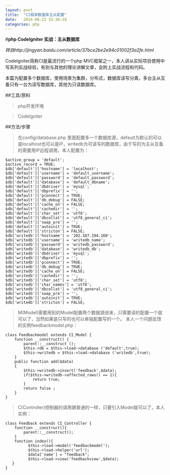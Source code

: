 ```yaml
---
layout: post
title:  "CI框架数据库主从配置"
date:   2014-08-22 15:36:18
categories: php
---
```

#**php CodeIgniter 实战：主从数据库**

*转自http://jingyan.baidu.com/article/37bce2be2e94c01002f3a2fe.html*

CodeIgniter简称CI是最流行的一个php MVC框架之一，本人讲从实际项目使用中写系列实战经验，有别与其他的理论讲解文章，会附上实战流程和代码。

本篇为配置多个数据库，使用场景为集群，分布式，数据库读写分离，多台主从互备只有一台为读写数据库，其他为只读数据库。

##工具/原料
>php开发环境

>CodeIgniter

##方法/步骤
>在config/database.php 里面配置多一个数据库源，default为默认的可以是localhost也可以是IP，writedb为可读写的数据库，由于写的为主从互备的需要用IP远程调用，本人配置为：
    
    $active_group = 'default';
    $active_record = TRUE;
    $db['default']['hostname'] = 'localhost';
    $db['default']['username'] = 'default_username';
    $db['default']['password'] = 'default_password';
    $db['default']['database'] = 'default_dbname';
    $db['default']['dbdriver'] = 'mysql';
    $db['default']['dbprefix'] = '';
    $db['default']['pconnect'] = TRUE;
    $db['default']['db_debug'] = FALSE;
    $db['default']['cache_on'] = FALSE;
    $db['default']['cachedir'] = '';
    $db['default']['char_set'] = 'utf8';
    $db['default']['dbcollat'] = 'utf8_general_ci';
    $db['default']['swap_pre'] = '';
    $db['default']['autoinit'] = TRUE;
    $db['default']['stricton'] = FALSE;
    $db['writedb']['hostname'] = '202.187.194.160';
    $db['writedb']['username'] = 'writedb_name';
    $db['writedb']['password'] = 'writedb_password';
    $db['writedb']['database'] = 'writedb_db';
    $db['writedb']['dbdriver'] = 'mysql';
    $db['writedb']['dbprefix'] = '';
    $db['writedb']['pconnect'] = TRUE;
    $db['writedb']['db_debug'] = TRUE;
    $db['writedb']['cache_on'] = FALSE;
    $db['writedb']['cachedir'] = '';
    $db['writedb']['char_set'] = 'utf8';
    $db['writedb']['char_names'] = 'utf8';
    $db['writedb']['dbcollat'] = 'utf8_general_ci';
    $db['writedb']['swap_pre'] = '';
    $db['writedb']['autoinit'] = TRUE;
    $db['writedb']['stricton'] = FALSE;
    
    
>M(Model)需要用到的Model配置两个数据源进来，只需要读的配置一个就可以了，当然如果是只写的也可以单独配置写的一个。
本人一个问题反馈的实例feedbackmodel.php：

    class Feedbackmodel extends CI_Model {
        function __construct() {
            parent::__construct ();
            $this->db = $this->load->database ('default',true);
            $this->writedb = $this->load->database ('writedb',true);
        }
        public function add($data)
        {
            $this->writedb->insert('feedback',$data);
            if($this->writedb->affected_rows() == 1){
                return true;
            }
            return false ;
        }
    }    
    
   
>C(Controller)控制器的调用跟普通的一样，只要引入Model就可以了，本人实例：


    class Feedback extends CI_Controller {
        function __construct(){
            parent::__construct();
        }
        function index(){  
              $this->load->model('feedbackmodel');  
              $this->load->helper('url'); 
              $data['name'] = "feedback";
              $this->load->view('feedbackview',$data);
       }
    } 
    
    
    